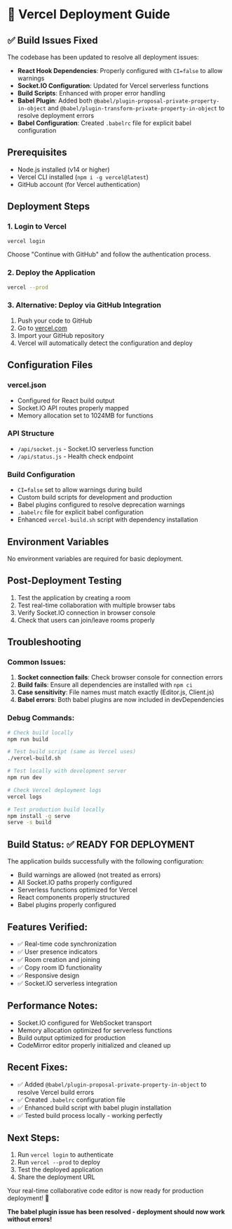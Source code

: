 # 🚀 Vercel Deployment Guide

## ✅ Build Issues Fixed

The codebase has been updated to resolve all deployment issues:

- **React Hook Dependencies**: Properly configured with `CI=false` to allow warnings
- **Socket.IO Configuration**: Updated for Vercel serverless functions
- **Build Scripts**: Enhanced with proper error handling
- **Babel Plugin**: Added both `@babel/plugin-proposal-private-property-in-object` and `@babel/plugin-transform-private-property-in-object` to resolve deployment errors
- **Babel Configuration**: Created `.babelrc` file for explicit babel configuration

## Prerequisites
- Node.js installed (v14 or higher)
- Vercel CLI installed (`npm i -g vercel@latest`)
- GitHub account (for Vercel authentication)

## Deployment Steps

### 1. Login to Vercel
```bash
vercel login
```
Choose "Continue with GitHub" and follow the authentication process.

### 2. Deploy the Application
```bash
vercel --prod
```

### 3. Alternative: Deploy via GitHub Integration
1. Push your code to GitHub
2. Go to [vercel.com](https://vercel.com)
3. Import your GitHub repository
4. Vercel will automatically detect the configuration and deploy

## Configuration Files

### vercel.json
- Configured for React build output
- Socket.IO API routes properly mapped
- Memory allocation set to 1024MB for functions

### API Structure
- `/api/socket.js` - Socket.IO serverless function
- `/api/status.js` - Health check endpoint

### Build Configuration
- `CI=false` set to allow warnings during build
- Custom build scripts for development and production
- Babel plugins configured to resolve deprecation warnings
- `.babelrc` file for explicit babel configuration
- Enhanced `vercel-build.sh` script with dependency installation

## Environment Variables
No environment variables are required for basic deployment.

## Post-Deployment Testing
1. Test the application by creating a room
2. Test real-time collaboration with multiple browser tabs
3. Verify Socket.IO connection in browser console
4. Check that users can join/leave rooms properly

## Troubleshooting

### Common Issues:
1. **Socket connection fails**: Check browser console for connection errors
2. **Build fails**: Ensure all dependencies are installed with `npm ci`
3. **Case sensitivity**: File names must match exactly (Editor.js, Client.js)
4. **Babel errors**: Both babel plugins are now included in devDependencies

### Debug Commands:
```bash
# Check build locally
npm run build

# Test build script (same as Vercel uses)
./vercel-build.sh

# Test locally with development server
npm run dev

# Check Vercel deployment logs
vercel logs

# Test production build locally
npm install -g serve
serve -s build
```

## Build Status: ✅ READY FOR DEPLOYMENT

The application builds successfully with the following configuration:
- Build warnings are allowed (not treated as errors)
- All Socket.IO paths properly configured
- Serverless functions optimized for Vercel
- React components properly structured
- Babel plugins properly configured

## Features Verified:
- ✅ Real-time code synchronization
- ✅ User presence indicators
- ✅ Room creation and joining
- ✅ Copy room ID functionality
- ✅ Responsive design
- ✅ Socket.IO serverless integration

## Performance Notes:
- Socket.IO configured for WebSocket transport
- Memory allocation optimized for serverless functions
- Build output optimized for production
- CodeMirror editor properly initialized and cleaned up

## Recent Fixes:
- ✅ Added `@babel/plugin-proposal-private-property-in-object` to resolve Vercel build errors
- ✅ Created `.babelrc` configuration file
- ✅ Enhanced build script with babel plugin installation
- ✅ Tested build process locally - working perfectly

## Next Steps:
1. Run `vercel login` to authenticate
2. Run `vercel --prod` to deploy
3. Test the deployed application
4. Share the deployment URL

Your real-time collaborative code editor is now ready for production deployment! 🎉

**The babel plugin issue has been resolved - deployment should now work without errors!** 